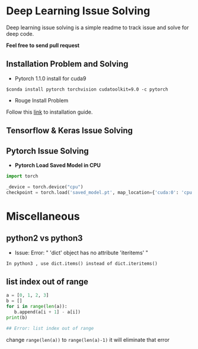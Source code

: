# Deep Learning Issue Solving

Deep learning issue solving is a simple readme to track issue and solve for deep code.

**Feel free to send pull request**

## Installation Problem and Solving
* Pytorch 1.1.0 install for cuda9

```$conda install pytorch torchvision cudatoolkit=9.0 -c pytorch```

* Rouge Install Problem

Follow this [link](https://sagorbrur.github.io/install_rouge.html) to installation guide. 

## Tensorflow & Keras Issue Solving



## Pytorch Issue Solving

* **Pytorch Load Saved Model in CPU**

```py
import torch

_device = torch.device("cpu")
checkpoint = torch.load('saved_model.pt', map_location={'cuda:0': 'cpu'})

```

# **Miscellaneous**

## python2 vs python3
* Issue: Error: " 'dict' object has no attribute 'iteritems' " 

`In python3 , use dict.items() instead of dict.iteritems()`

## list index out of range

```py
a = [0, 1, 2, 3]
b = []
for i in range(len(a)):
   b.append(a[i + 1] - a[i])
print(b)

## Error: list index out of range

```
change `range(len(a))` to `range(len(a)-1)` it will eliminate that error


